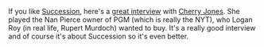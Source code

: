 If you like <a href="https://en.wikipedia.org/wiki/Succession_(TV_series)">Succession</a>, here's a <a href="https://www.npr.org/2020/08/31/907923589/actor-cherry-jones">great interview</a> with <a href="https://en.wikipedia.org/wiki/Cherry_Jones">Cherry Jones</a>. She played the Nan Pierce owner of PGM (which is really the NYT), who Logan Roy (in real life, Rupert Murdoch) wanted to buy. It's a really good interview and of course it's about Succession so it's even better. 

